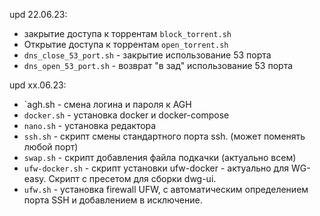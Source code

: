 upd 22.06.23:
* закрытие доступа к торрентам `block_torrent.sh`
* Открытие доступа к торрентам `open_torrent.sh`
* `dns_close_53_port.sh` - закрытие использование 53 порта
* `dns_open_53_port.sh` - возврат "в зад" использование 53 порта

upd xx.06.23:
* `agh.sh - смена логина и пароля к AGH
* `docker.sh` - установка docker и docker-compose
* `nano.sh` - установка редактора
* `ssh.sh` - скрипт смены стандартного порта ssh. (может поменять любой порт)
* `swap.sh` - скрипт добавления файла подкачки (актуально всем)
* `ufw-docker.sh` - скрипт установки ufw-docker - актуально для WG-easy. Скрипт с пресетом для сборки dwg-ui.
* `ufw.sh` - установка firewall UFW, с автоматическим определением порта SSH и добавлением в исключение.


